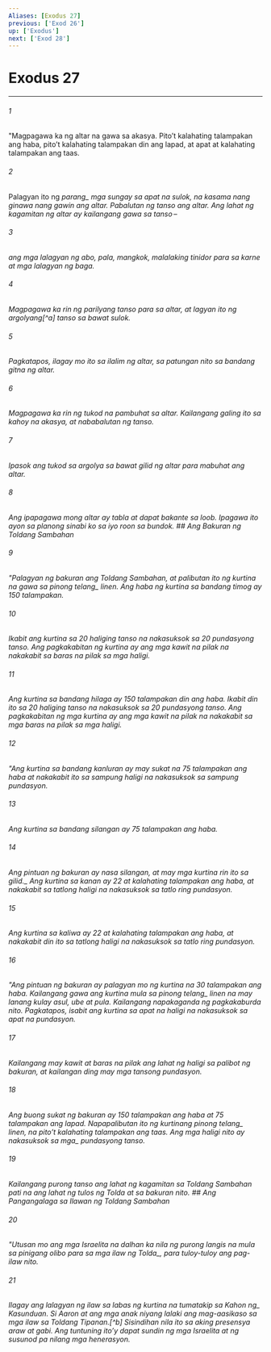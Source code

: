 ```yaml
---
Aliases: [Exodus 27]
previous: ['Exod 26']
up: ['Exodus']
next: ['Exod 28']
---
```

# Exodus 27

***






















###### 1 










"Magpagawa ka ng altar na gawa sa akasya. Pitoʼt kalahating talampakan ang haba, pitoʼt kalahating talampakan din ang lapad, at apat at kalahating talampakan ang taas. 





















###### 2 










Palagyan ito ng <i class="trans-change">parang_ mga sungay sa apat na sulok, na kasama nang ginawa nang gawin ang altar. Pabalutan ng tanso ang altar. Ang lahat ng kagamitan ng altar ay kailangang gawa sa tanso – 





















###### 3 










ang mga lalagyan ng abo, pala, mangkok, malalaking tinidor para sa karne at mga lalagyan ng baga. 





















###### 4 










Magpagawa ka rin ng parilyang tanso para sa altar, at lagyan ito ng argolyang[^a] tanso sa bawat sulok. 





















###### 5 










Pagkatapos, ilagay mo ito sa ilalim ng altar, sa patungan nito sa bandang gitna ng altar. 





















###### 6 










Magpagawa ka rin ng tukod na pambuhat sa altar. Kailangang galing ito sa kahoy na akasya, at nababalutan ng tanso. 





















###### 7 










Ipasok ang tukod sa argolya sa bawat gilid ng altar para mabuhat ang altar. 





















###### 8 










Ang ipapagawa mong altar ay tabla at dapat bakante sa loob. Ipagawa ito ayon sa planong sinabi ko sa iyo roon sa bundok. ## Ang Bakuran ng Toldang Sambahan 





















###### 9 










"Palagyan ng bakuran ang Toldang Sambahan, at palibutan ito ng kurtina na gawa sa pinong <i class="trans-change">telang_ linen. Ang haba ng kurtina sa bandang timog ay 150 talampakan. 





















###### 10 










Ikabit ang kurtina sa 20 haliging tanso na nakasuksok sa 20 pundasyong tanso. Ang pagkakabitan ng kurtina ay ang mga kawit na pilak na nakakabit sa baras na pilak sa mga haligi. 





















###### 11 










Ang kurtina sa bandang hilaga ay 150 talampakan din ang haba. Ikabit din ito sa 20 haliging tanso na nakasuksok sa 20 pundasyong tanso. Ang pagkakabitan ng mga kurtina ay ang mga kawit na pilak na nakakabit sa mga baras na pilak sa mga haligi. 





















###### 12 










"Ang kurtina sa bandang kanluran ay may sukat na 75 talampakan ang haba at nakakabit ito sa sampung haligi na nakasuksok sa sampung pundasyon. 





















###### 13 










Ang kurtina sa bandang silangan ay 75 talampakan ang haba. 





















###### 14 










Ang pintuan ng bakuran ay nasa silangan, <i class="trans-change">at may mga kurtina rin ito sa gilid._ Ang kurtina sa kanan ay 22 at kalahating talampakan ang haba, at nakakabit sa tatlong haligi na nakasuksok sa tatlo ring pundasyon. 





















###### 15 










Ang kurtina sa kaliwa ay 22 at kalahating talampakan ang haba, at nakakabit din ito sa tatlong haligi na nakasuksok sa tatlo ring pundasyon. 





















###### 16 










"Ang pintuan ng bakuran ay palagyan mo ng kurtina na 30 talampakan ang haba. Kailangang gawa ang kurtina mula sa pinong <i class="trans-change">telang_ linen na may lanang kulay asul, ube at pula. Kailangang napakaganda ng pagkakaburda nito. Pagkatapos, isabit ang kurtina sa apat na haligi na nakasuksok sa apat na pundasyon. 





















###### 17 










Kailangang may kawit at baras na pilak ang lahat ng haligi sa palibot ng bakuran, at kailangan ding may mga tansong pundasyon. 





















###### 18 










Ang buong sukat ng bakuran ay 150 talampakan ang haba at 75 talampakan ang lapad. Napapalibutan ito ng kurtinang pinong <i class="trans-change">telang_ linen, na pitoʼt kalahating talampakan ang taas. <i class="trans-change">Ang mga haligi nito ay nakasuksok sa mga_ pundasyong tanso. 





















###### 19 










Kailangang purong tanso ang lahat ng kagamitan sa Toldang Sambahan pati na ang lahat ng tulos ng Tolda at sa bakuran nito. ## Ang Pangangalaga sa Ilawan ng Toldang Sambahan 





















###### 20 










"Utusan mo ang mga Israelita na dalhan ka nila ng purong langis na mula sa pinigang olibo para sa mga ilaw <i class="trans-change">ng Tolda_, para tuloy-tuloy ang pag-ilaw nito. 





















###### 21 










Ilagay ang lalagyan ng ilaw sa labas ng kurtina na tumatakip sa <i class="trans-change">Kahon ng_ Kasunduan. Si Aaron at ang mga anak niyang lalaki ang mag-aasikaso sa mga ilaw sa Toldang Tipanan.[^b] Sisindihan nila ito sa aking presensya araw at gabi. Ang tuntuning itoʼy dapat sundin ng mga Israelita at ng susunod pa nilang mga henerasyon.
